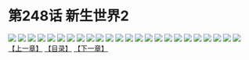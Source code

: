 # 第248话 新生世界2
![](https://s2.baozimh.com/scomic/sanyanxiaotianlu-samanhua/0/247-psow/1.jpg)
![](https://s2.baozimh.com/scomic/sanyanxiaotianlu-samanhua/0/247-psow/2.jpg)
![](https://s2.baozimh.com/scomic/sanyanxiaotianlu-samanhua/0/247-psow/3.jpg)
![](https://s2.baozimh.com/scomic/sanyanxiaotianlu-samanhua/0/247-psow/4.jpg)
![](https://s2.baozimh.com/scomic/sanyanxiaotianlu-samanhua/0/247-psow/5.jpg)
![](https://s2.baozimh.com/scomic/sanyanxiaotianlu-samanhua/0/247-psow/6.jpg)
![](https://s2.baozimh.com/scomic/sanyanxiaotianlu-samanhua/0/247-psow/7.jpg)
![](https://s2.baozimh.com/scomic/sanyanxiaotianlu-samanhua/0/247-psow/8.jpg)
![](https://s2.baozimh.com/scomic/sanyanxiaotianlu-samanhua/0/247-psow/9.jpg)
![](https://s2.baozimh.com/scomic/sanyanxiaotianlu-samanhua/0/247-psow/10.jpg)
![](https://s2.baozimh.com/scomic/sanyanxiaotianlu-samanhua/0/247-psow/11.jpg)
![](https://s2.baozimh.com/scomic/sanyanxiaotianlu-samanhua/0/247-psow/12.jpg)
![](https://s2.baozimh.com/scomic/sanyanxiaotianlu-samanhua/0/247-psow/13.jpg)
![](https://s2.baozimh.com/scomic/sanyanxiaotianlu-samanhua/0/247-psow/14.jpg)
![](https://s2.baozimh.com/scomic/sanyanxiaotianlu-samanhua/0/247-psow/15.jpg)
![](https://s2.baozimh.com/scomic/sanyanxiaotianlu-samanhua/0/247-psow/16.jpg)
![](https://s2.baozimh.com/scomic/sanyanxiaotianlu-samanhua/0/247-psow/17.jpg)
![](https://s2.baozimh.com/scomic/sanyanxiaotianlu-samanhua/0/247-psow/18.jpg)
![](https://s2.baozimh.com/scomic/sanyanxiaotianlu-samanhua/0/247-psow/19.jpg)
![](https://s2.baozimh.com/scomic/sanyanxiaotianlu-samanhua/0/247-psow/20.jpg)
![](https://s2.baozimh.com/scomic/sanyanxiaotianlu-samanhua/0/247-psow/21.jpg)
![](https://s2.baozimh.com/scomic/sanyanxiaotianlu-samanhua/0/247-psow/22.jpg)
![](https://s2.baozimh.com/scomic/sanyanxiaotianlu-samanhua/0/247-psow/23.jpg)
![](https://s2.baozimh.com/scomic/sanyanxiaotianlu-samanhua/0/247-psow/24.jpg)
[【上一章】](./247.md)
[【目录】](./README.md)
[【下一章】](./249.md)
